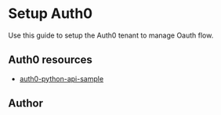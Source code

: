 # Setup Auth0

Use this guide to setup the Auth0 tenant to manage Oauth flow.

## Auth0 resources

* [auth0-python-api-sample](https://github.com/auth0-samples/auth0-python-api-samples)

## Author
